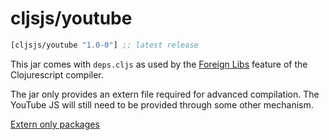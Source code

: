 # cljsjs/youtube
[](dependency)
```clojure
[cljsjs/youtube "1.0-0"] ;; latest release
```
[](/dependency)

This jar comes with `deps.cljs` as used by the [Foreign Libs][flibs] feature
of the Clojurescript compiler.

The jar only provides an extern file required for advanced compilation.
The YouTube JS will still need to be provided through some other mechanism.

[Extern only packages](https://github.com/cljsjs/packages/wiki/Extern-only-packages)

[flibs]: https://github.com/clojure/clojurescript/wiki/Packaging-Foreign-Dependencies
